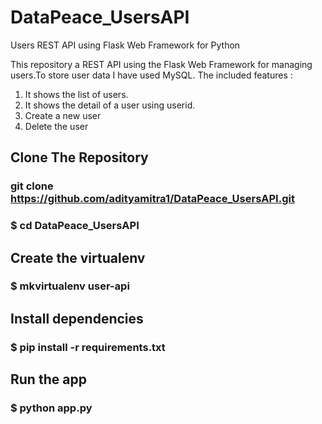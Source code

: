 # DataPeace_UsersAPI
Users REST API using Flask Web Framework for Python

This repository a REST API using the Flask Web Framework for managing users.To store user data I have used MySQL. The included features :

1. It shows the list of users.
2. It shows the detail of a user using userid.
3. Create a new user
4. Delete the user

## Clone The Repository 
### git clone https://github.com/adityamitra1/DataPeace_UsersAPI.git
### $ cd DataPeace_UsersAPI

## Create the virtualenv
### $ mkvirtualenv user-api

## Install dependencies
### $ pip install -r requirements.txt

## Run the app
### $ python app.py

